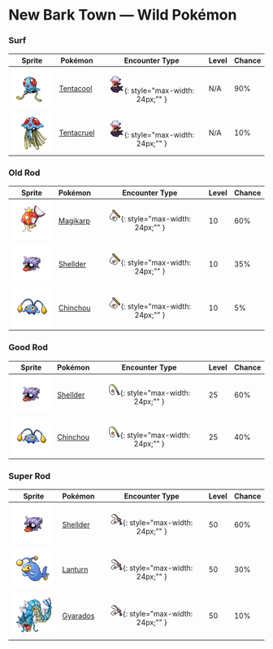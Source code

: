 # New Bark Town — Wild Pokémon

### Surf

| Sprite | Pokémon | Encounter Type | Level | Chance |
|:------:|---------|:--------------:|-------|--------|
| ![Tentacool](../../assets/sprites/tentacool/front.gif "Tentacool: It drifts aimlessly in waves. Very difficult to see in water, it may not be noticed until it stings.") | [Tentacool](../../pokemon/tentacool.md) | ![Surf](../../assets/encounter_types/surf.png "Surf"){: style="max-width: 24px;"" }| N/A | 90% |
| ![Tentacruel](../../assets/sprites/tentacruel/front.gif "Tentacruel: In battle, it extends all 80 of its tentacles to entrap its opponent inside a poisonous net.") | [Tentacruel](../../pokemon/tentacruel.md) | ![Surf](../../assets/encounter_types/surf.png "Surf"){: style="max-width: 24px;"" }| N/A | 10% |

### Old Rod

| Sprite | Pokémon | Encounter Type | Level | Chance |
|:------:|---------|:--------------:|-------|--------|
| ![Magikarp](../../assets/sprites/magikarp/front.gif "Magikarp: For no reason, it jumps and splashes about, making it easy for predators like PIDGEOTTO to catch it mid-jump.") | [Magikarp](../../pokemon/magikarp.md) | ![Old Rod](../../assets/encounter_types/old_rod.png "Old Rod"){: style="max-width: 24px;"" }| 10 | 60% |
| ![Shellder](../../assets/sprites/shellder/front.gif "Shellder: Grains of sand trapped in its shells mix with its body fluids to form beautiful pearls.") | [Shellder](../../pokemon/shellder.md) | ![Old Rod](../../assets/encounter_types/old_rod.png "Old Rod"){: style="max-width: 24px;"" }| 10 | 35% |
| ![Chinchou](../../assets/sprites/chinchou/front.gif "Chinchou: On the dark ocean floor, its only means of communication is its constantly flashing lights.") | [Chinchou](../../pokemon/chinchou.md) | ![Old Rod](../../assets/encounter_types/old_rod.png "Old Rod"){: style="max-width: 24px;"" }| 10 | 5% |

### Good Rod

| Sprite | Pokémon | Encounter Type | Level | Chance |
|:------:|---------|:--------------:|-------|--------|
| ![Shellder](../../assets/sprites/shellder/front.gif "Shellder: Grains of sand trapped in its shells mix with its body fluids to form beautiful pearls.") | [Shellder](../../pokemon/shellder.md) | ![Good Rod](../../assets/encounter_types/good_rod.png "Good Rod"){: style="max-width: 24px;"" }| 25 | 60% |
| ![Chinchou](../../assets/sprites/chinchou/front.gif "Chinchou: On the dark ocean floor, its only means of communication is its constantly flashing lights.") | [Chinchou](../../pokemon/chinchou.md) | ![Good Rod](../../assets/encounter_types/good_rod.png "Good Rod"){: style="max-width: 24px;"" }| 25 | 40% |

### Super Rod

| Sprite | Pokémon | Encounter Type | Level | Chance |
|:------:|---------|:--------------:|-------|--------|
| ![Shellder](../../assets/sprites/shellder/front.gif "Shellder: Grains of sand trapped in its shells mix with its body fluids to form beautiful pearls.") | [Shellder](../../pokemon/shellder.md) | ![Super Rod](../../assets/encounter_types/super_rod.png "Super Rod"){: style="max-width: 24px;"" }| 50 | 60% |
| ![Lanturn](../../assets/sprites/lanturn/front.gif "Lanturn: It blinds prey with an intense burst of light. With the prey incapacitated, the Pokémon swallows it in a single gulp.") | [Lanturn](../../pokemon/lanturn.md) | ![Super Rod](../../assets/encounter_types/super_rod.png "Super Rod"){: style="max-width: 24px;"" }| 50 | 30% |
| ![Gyarados](../../assets/sprites/gyarados/front.gif "Gyarados: Once it appears, it goes on a rampage. It remains enraged until it demolishes everything around it.") | [Gyarados](../../pokemon/gyarados.md) | ![Super Rod](../../assets/encounter_types/super_rod.png "Super Rod"){: style="max-width: 24px;"" }| 50 | 10% |

